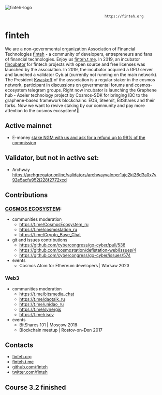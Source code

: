 ![finteh-logo](https://s3.amazonaws.com/keybase_processed_uploads/8347894e8f847ed310764dd6c0f47d05_360_360.jpg)

                                                  https://finteh.org

# finteh

We are a non-governmental organization Association of Financial Technologies [finteh](https://github.com/finteh) - a community of developers, entrepreneurs and fans of financial technologies. Enjoy us [finteh.t.me](https://finteh.t.me). In 2019, an incubator [fincubator](https://github.com/fincubator) for fintech projects with open source and free licenses was launched by the association. In 2019, the incubator acquired a GPU server and launched a validator Cyb.ai (currently not running on the main network). The President [Kwaskoff](https://github.com/kwaskoff) of the association is a regular staker in the cosmos network, participant in discussions on governmental forums and cosmos-ecosystem telegram groups. Right now incubator is launching the Graphene hub - Axeler technology project by Cosmos-SDK for bringing IBC to the graphene-based framework blockchains: EOS, Steemit, BitShares and their forks.
Now we want to revive staking by our community and pay more attention to the cosmos ecosystem!💪

## Active mainnet

- E-money [stake NGM with us and ask for a refund up to 99% of the commission](https://wallet.keplr.app/?tab=staking&modal=validator&chain=emoney-3&validator_address=emoneyvaloper1cja500vpm2e0nl2pk8knc885mm6waxuhjjuhcn)

## Validator, but not in active set:

- Archway https://archgregator.online/validators/archwayvaloper1ujc2kt26d3a0x7v92e5acfu952j228f2772xcd

## Contributions

### [COSMOS ECOSYSTEM](https://cosmos.network): 

- communities moderation
    - https://t.me/CosmosEcosystem_ru
    - https://t.me/cosmostation_ru
    - https://t.me/Crypto_Base_Chat
- git and issues contributions
    - https://github.com/cybercongress/go-cyber/pull/538
    - https://github.com/cosmostation/defistation-web/issues/4
    - https://github.com/cybercongress/go-cyber/issues/574
- events
    - Cosmos Atom for Ethereum developers | Warsaw 2023
    
### Web3 
    
- communities moderation
    - https://t.me/bitsmedia_chat
    - https://t.me/daotalk_ru
    - https://t.me/unidao_ru
    - https://t.me/synergis
    - https://t.me/riscv
- events
    - BitShares 101 | Moscow 2018
    - Blockchain meetup | Rostov-on-Don 2017

## Contacts
- [finteh.org](https://finteh.org)
- [finteh.t.me](https://finteh.t.me)
- [github.com/finteh](https://github.com/finteh)
- [twitter.com/finteh](https://twitter.com/finteh)

## Course 3.2 finished
